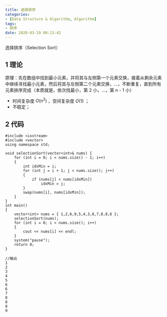 ```yaml
---
title: 选择排序
categories:
- [Data Structure & Algorithm, Algorithm]
tags:
- 排序
date: 2020-03-19 00:13:42
---
```


选择排序（Selection Sort）
<!--more-->
## 1 理论
原理：先在数组中找到最小元素，并将其与左侧第一个元素交换，接着从剩余元素中继续寻找最小元素，然后将其与左侧第二个元素交换，...，不断重复，直到所有元素排序完成（本质就是，依次找最小，第 2 小，...，第 n - 1 小）

- 时间复杂度 $O(n^2)$ ，空间复杂度 $O(1)$ ；
- 不稳定；
## 2 代码
```
#include <iostream>
#include <vector>
using namespace std;

void selectionSort(vector<int>& nums) {
	for (int i = 0; i < nums.size() - 1; i++)
	{
		int idxMin = i;
		for (int j = i + 1; j < nums.size(); j++)
		{
			if (nums[j] < nums[idxMin])
				idxMin = j;
		}
		swap(nums[i], nums[idxMin]);
	}
}
int main()
{
	vector<int> nums = { 1,2,6,9,5,4,3,8,7,8,8,6 };
	selectionSort(nums);
	for (int i = 0; i < nums.size(); i++)
	{
		cout << nums[i] << endl;
	}
	system("pause");
    return 0;
}

//输出
1
2
3
4
5
6
6
7
8
8
8
9
```
